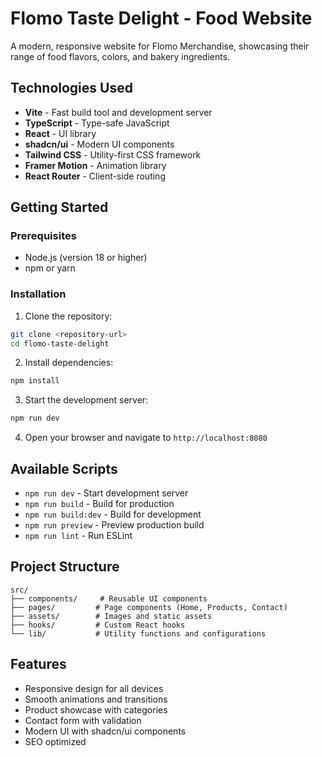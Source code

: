 # Flomo Taste Delight - Food Website

A modern, responsive website for Flomo Merchandise, showcasing their range of food flavors, colors, and bakery ingredients.

## Technologies Used

- **Vite** - Fast build tool and development server
- **TypeScript** - Type-safe JavaScript
- **React** - UI library
- **shadcn/ui** - Modern UI components
- **Tailwind CSS** - Utility-first CSS framework
- **Framer Motion** - Animation library
- **React Router** - Client-side routing

## Getting Started

### Prerequisites

- Node.js (version 18 or higher)
- npm or yarn

### Installation ##

1. Clone the repository:
```bash
git clone <repository-url>
cd flomo-taste-delight
```

2. Install dependencies:
```bash
npm install
```

3. Start the development server:
```bash
npm run dev
```

4. Open your browser and navigate to `http://localhost:8080`

## Available Scripts

- `npm run dev` - Start development server
- `npm run build` - Build for production
- `npm run build:dev` - Build for development
- `npm run preview` - Preview production build
- `npm run lint` - Run ESLint

## Project Structure

```
src/
├── components/     # Reusable UI components
├── pages/         # Page components (Home, Products, Contact)
├── assets/        # Images and static assets
├── hooks/         # Custom React hooks
└── lib/           # Utility functions and configurations
```

## Features

- Responsive design for all devices
- Smooth animations and transitions
- Product showcase with categories
- Contact form with validation
- Modern UI with shadcn/ui components
- SEO optimized
